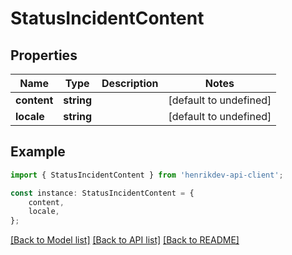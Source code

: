 # StatusIncidentContent


## Properties

Name | Type | Description | Notes
------------ | ------------- | ------------- | -------------
**content** | **string** |  | [default to undefined]
**locale** | **string** |  | [default to undefined]

## Example

```typescript
import { StatusIncidentContent } from 'henrikdev-api-client';

const instance: StatusIncidentContent = {
    content,
    locale,
};
```

[[Back to Model list]](../README.md#documentation-for-models) [[Back to API list]](../README.md#documentation-for-api-endpoints) [[Back to README]](../README.md)
